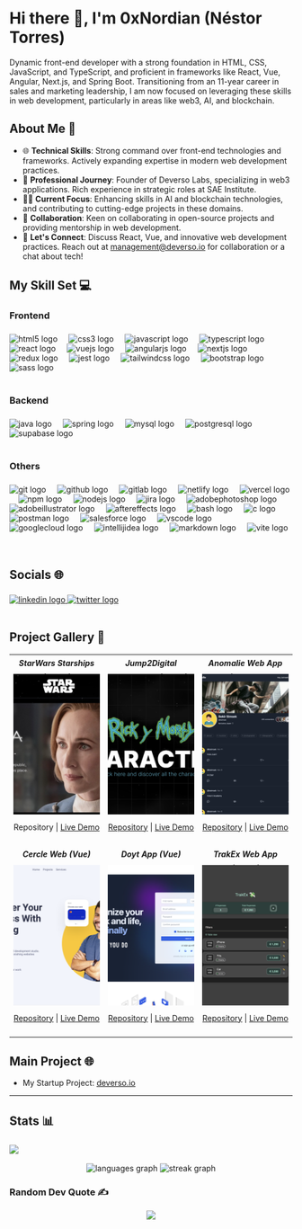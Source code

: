 # Hi there 👋, I'm 0xNordian (Néstor Torres)

Dynamic front-end developer with a strong foundation in HTML, CSS, JavaScript, and TypeScript, and proficient in frameworks like React, Vue, Angular, Next.js, and Spring Boot. Transitioning from an 11-year career in sales and marketing leadership, I am now focused on leveraging these skills in web development, particularly in areas like web3, AI, and blockchain.

## About Me 📖

- 🌐 **Technical Skills**: Strong command over front-end technologies and frameworks. Actively expanding expertise in modern web development practices.
- 🚀 **Professional Journey**: Founder of Deverso Labs, specializing in web3 applications. Rich experience in strategic roles at SAE Institute.
- 👨‍💻 **Current Focus**: Enhancing skills in AI and blockchain technologies, and contributing to cutting-edge projects in these domains.
- 🤝 **Collaboration**: Keen on collaborating in open-source projects and providing mentorship in web development.
- 💬 **Let's Connect**: Discuss React, Vue, and innovative web development practices. Reach out at [management@deverso.io](mailto:management@deverso.io) for collaboration or a chat about tech!



<h2 align="left">My Skill Set 💻</h2>

###

<h3 align="left">Frontend</h3>

###

<div align="left">
  <img title="HTML5" src="https://cdn.jsdelivr.net/gh/devicons/devicon/icons/html5/html5-original.svg" height="40" alt="html5 logo"  />
  <img width="12" />
  <img title="CSS3" src="https://cdn.jsdelivr.net/gh/devicons/devicon/icons/css3/css3-original.svg" height="40" alt="css3 logo"  />
  <img width="12" />
  <img title="JavaScript" src="https://cdn.jsdelivr.net/gh/devicons/devicon/icons/javascript/javascript-original.svg" height="40" alt="javascript logo"  />
  <img width="12" />
  <img title="TypeScript" src="https://cdn.jsdelivr.net/gh/devicons/devicon/icons/typescript/typescript-original.svg" height="40" alt="typescript logo"  />
  <img width="12" />
  <img title="React" src="https://cdn.jsdelivr.net/gh/devicons/devicon/icons/react/react-original.svg" height="40" alt="react logo"  />
  <img width="12" />
  <img title="Vue.js" src="https://cdn.jsdelivr.net/gh/devicons/devicon/icons/vuejs/vuejs-original.svg" height="40" alt="vuejs logo"  />
  <img width="12" />
  <img title="Angular" src="https://cdn.simpleicons.org/angular/DD0031" height="40" alt="angularjs logo"  />
  <img width="12" />
  <img title="Next.js" src="https://skillicons.dev/icons?i=nextjs" height="40" alt="nextjs logo"  />
  <img width="12" />
  <img title="Redux" src="https://cdn.jsdelivr.net/gh/devicons/devicon/icons/redux/redux-original.svg" height="40" alt="redux logo"  />
  <img width="12" />
  <img title="Jest" src="https://cdn.jsdelivr.net/gh/devicons/devicon/icons/jest/jest-plain.svg" height="40" alt="jest logo"  />
  <img width="12" />
  <img title="Tailwind" src="https://skillicons.dev/icons?i=tailwind" height="40" alt="tailwindcss logo"  />
  <img width="12" />
  <img title="Bootstrap" src="https://cdn.jsdelivr.net/gh/devicons/devicon/icons/bootstrap/bootstrap-original.svg" height="40" alt="bootstrap logo"  />
  <img width="12" />
  <img title="Sass" src="https://cdn.simpleicons.org/sass/CC6699" height="40" alt="sass logo"  />
</div>

</br>

<h3 align="left">Backend</h3>

###

<div align="left">
  <img title="Java" src="https://cdn.jsdelivr.net/gh/devicons/devicon/icons/java/java-original.svg" height="40" alt="java logo"  />
  <img width="12" />
  <img title="Spring" src="https://cdn.jsdelivr.net/gh/devicons/devicon/icons/spring/spring-original.svg" height="40" alt="spring logo"  />
  <img width="12" />
  <img title="MySQL" src="https://cdn.simpleicons.org/mysql/4479A1" height="40" alt="mysql logo"  />
  <img width="12" />
  <img title="PostgreSQL" src="https://cdn.simpleicons.org/postgresql/4169E1" height="40" alt="postgresql logo"  />
  <img width="12" />
  <img title="Supabase" src="https://cdn.simpleicons.org/supabase/3ECF8E" height="40" alt="supabase logo"  />
</div>

</br>

<h3 align="left">Others</h3>

###

<div align="left">
  <img title="Git" src="https://cdn.jsdelivr.net/gh/devicons/devicon/icons/git/git-original.svg" height="40" alt="git logo"  />
  <img width="12" />
  <img title="Github" src="https://skillicons.dev/icons?i=github" height="40" alt="github logo"  />
  <img width="12" />
  <img title="Gitlab" src="https://skillicons.dev/icons?i=gitlab" height="40" alt="gitlab logo"  />
  <img width="12" />
  <img title="Netlify" src="https://cdn.simpleicons.org/netlify/00C7B7" height="40" alt="netlify logo"  />
  <img width="12" />
  <img title="Vercel" src="https://skillicons.dev/icons?i=vercel" height="40" alt="vercel logo"  />
  <img width="12" />
  <img title="NPM" src="https://cdn.simpleicons.org/npm/CB3837" height="40" alt="npm logo"  />
  <img width="12" />
  <img title="Node.js" src="https://cdn.simpleicons.org/nodedotjs/339933" height="40" alt="nodejs logo"  />
  <img width="12" />
  <img title="Jira" src="https://cdn.simpleicons.org/jira/0052CC" height="40" alt="jira logo"  />
  <img width="12" />
  <img title="Adobe Photoshop" src="https://cdn.simpleicons.org/adobephotoshop/31A8FF" height="40" alt="adobephotoshop logo"  />
  <img width="12" />
  <img title="Adobe Illustrator" src="https://cdn.simpleicons.org/adobeillustrator/FF9A00" height="40" alt="adobeillustrator logo"  />
  <img width="12" />
  <img title="Adobe After Effects" src="https://cdn.simpleicons.org/adobeaftereffects/9999FF" height="40" alt="aftereffects logo"  />
  <img width="12" />
  <img title="Bash" src="https://cdn.simpleicons.org/gnubash/4EAA25" height="40" alt="bash logo"  />
  <img width="12" />
  <img title="C" src="https://cdn.simpleicons.org/c/A8B9CC" height="40" alt="c logo"  />
  <img width="12" />
  <img title="Postman" src="https://cdn.simpleicons.org/postman/FF6C37" height="40" alt="postman logo"  />
  <img width="12" />
  <img title="Salesforce" src="https://cdn.simpleicons.org/salesforce/00A1E0" height="40" alt="salesforce logo"  />
  <img width="12" />
  <img title="vsCode" src="https://cdn.simpleicons.org/visualstudiocode/007ACC" height="40" alt="vscode logo"  />
  <img width="12" />
  <img title="Google Cloud" src="https://skillicons.dev/icons?i=gcp" height="40" alt="googlecloud logo"  />
  <img width="12" />
  <img title="IntelliJ" src="https://skillicons.dev/icons?i=idea" height="40" alt="intellijidea logo"  />
  <img width="12" />
  <img title="MarkDown" src="https://skillicons.dev/icons?i=md" height="40" alt="markdown logo"  />
  <img width="12" />
  <img title="Vite" src="https://skillicons.dev/icons?i=vite" height="40" alt="vite logo"  />
</div>

</br>
</br>

<h2 align="left">Socials 🌐</h2>

###

<div align="left">
  <a href="https://www.linkedin.com/in/torres-nestor/" target="_blank">
    <img src="https://raw.githubusercontent.com/maurodesouza/profile-readme-generator/master/src/assets/icons/social/linkedin/default.svg" width="30" height="40" alt="linkedin logo"  />
  </a>
  <a href="https://twitter.com/0xNordian" target="_blank">
    <img src="https://raw.githubusercontent.com/maurodesouza/profile-readme-generator/master/src/assets/icons/social/twitter/default.svg" width="30" height="40" alt="twitter logo"  />
  </a>
</div>

</br>

## Project Gallery 🌟

<table>
  <tr>
    <!-- Project 1 -->
    <td width="33%" valign="top" style="height: 300px;">
  <div align="center" style="height: 25px; margin-bottom: 7px">
    <h5 style="margin: 0; line-height: 25px;">StarWars Starships (React)</h5>
  </div>
  <div style="height: 250px; margin-bottom: 7px">
    <a href="https://sw-sprint8.vercel.app/">
      <img src="./assets/sw.jpeg" alt="StarWars Starship Project" style="width: 100%; height: 100%; object-fit: cover; display: block;">
    </a>
  </div>
  <p align="center" style="height: 25px; width: 100%; text-align: center;">
    <a style="text-decoration: none;" href="https://github.com/0xNordian/sprint8">Repository</a> | 
    <a href="https://sw-sprint8.vercel.app/">Live Demo</a>
  </p>
</td>
    <!-- Project 2 -->
<td width="33%" valign="top" style="height: 300px;">
  <div align="center" style="height: 25px; margin-bottom: 7px">
    <h5 style="margin: 0; line-height: 25px;">Jump2Digital Hackathon (React)</h5>
  </div>
  <div style="height: 250px; margin-bottom: 7px">
    <a href="https://wubba.netlify.app/">
      <img src="./assets/rickandmorty.png" alt="Jump2Digital Hackathon Web" style="width: 100%; height: 100%; object-fit: cover; display: block;">
    </a>
  </div>
  <p align="center" style="height: 25px; text-align: center;">
      <a href="https://github.com/0xNordian/rickyandmorty-j2d-hackaton">Repository</a> | 
      <a href="https://wubba.netlify.app/">Live Demo</a>
  </p>
    <!-- Project 3 -->
    <td width="33%" valign="top" style="height: 300px;">
  <div style="height: 25px; margin-bottom: 7px">
    <h5 align="center" style="margin: 0; line-height: 25px;">Anomalie Web App (Next.js)</h5>
  </div>
  <div style="height: 250px; margin-bottom: 7px">
<a href="https://anomalie.vercel.app/">
        <img src="./assets/anomalie-app.png" alt="Anomalie App" style="width: 100%; height: 100%; object-fit: cover;">
      </a>
  </div>
  <p align="center" style="height: 25px; text-align: center;">
      <a href="https://github.com/0xNordian/anomalie-app-supabase">Repository</a> | 
      <a href="https://anomalie.vercel.app/">Live Demo</a>
  </p>
  </tr>
      <tr>
    <!-- Project 4 -->
    <td width="33%" valign="top" style="height: 300px;">
  <div style="height: 25px; margin-bottom: 7px">
    <h5 align="center" style="margin: 0; line-height: 25px;">Cercle Web (Vue)</h5>
  </div>
  <div style="height: 250px; margin-bottom: 7px">
    <a href="https://circl3.netlify.app/">
      <img src="./assets/circl3.png" alt="Cercle Web" style="width: 100%; height: 100%; object-fit: cover; display: block;">
    </a>
  </div>
  <p align="center" style="height: 25px; text-align: center;">
    <a href="https://github.com/0xNordian/IronHack-MidTerm-Rpoject-Circle">Repository</a> | 
    <a href="https://circl3.netlify.app/">Live Demo</a>
  </p>
</td>
    <!-- Project 5 -->
<td width="33%" valign="top" style="height: 300px;">
  <div style="height: 25px; margin-bottom: 7px">
    <h5 align="center" style="margin: 0; line-height: 25px;">Doyt App (Vue)</h5>
  </div>
  <div style="height: 250px; margin-bottom: 7px">
    <a href="https://doyt.netlify.app/">
      <img src="./assets/doyt2.png" alt="doyt app" style="width: 100%; height: 100%; object-fit: cover; display: block;">
    </a>
  </div>
  <p align="center" style="height: 25px; text-align: center;">
      <a href="https://github.com/0xNordian/you-do">Repository</a> | 
      <a href="https://doyt.netlify.app/">Live Demo</a>
  </p>
    <!-- Project 6 -->
    <td width="33%" valign="top" style="height: 300px;">
  <div style="height: 25px; margin-bottom: 7px">
    <h5 align="center" style="margin: 0; line-height: 25px;">TrakEx Web App (React)</h5>
  </div>
  <div style="height: 250px; margin-bottom: 7px">
<a href="https://trakex.netlify.app/">
        <img src="./assets/trakex.png" alt="TrakEx App (React)" style="width: 100%; height: 100%; object-fit: cover;">
      </a>
  </div>
  <p align="center" style="height: 25px; text-align: center;">
      <a href="https://github.com/0xNordian/React-ExpenseTracker">Repository</a> | 
      <a href="https://trakex.netlify.app/">Live Demo</a>
  </p>
  </tr>

</table>

## Main Project 🌐

-   My Startup Project: [deverso.io](https://deverso.io)

---

###

<h2 align="left">Stats 📊</h2>

###
[![](https://visitcount.itsvg.in/api?id=0xnordian&icon=0&color=0)](https://visitcount.itsvg.in)
<div align="center">
  <img src="https://github-readme-stats.vercel.app/api/top-langs?username=0xnordian&locale=en&hide_title=false&layout=compact&card_width=320&langs_count=5&theme=dracula&hide_border=false&order=2" height="150" alt="languages graph"  />
  <img src="https://streak-stats.demolab.com?user=0xnordian&locale=en&mode=daily&theme=dracula&hide_border=false&border_radius=5&order=3" height="150" alt="streak graph"  />
</div>

### Random Dev Quote ✍️
<div align="center">
  <img src="https://quotes-github-readme.vercel.app/api?type=horizontal&theme=radical" />
</div>
<!-- ![](https://quotes-github-readme.vercel.app/api?type=horizontal&theme=radical) ->

---

<sub>Last updated by [oxNordian](https://github.com/0xNordian) on `13/11/2023`.</sub>


<!-- Proudly created with GPRM ( https://gprm.itsvg.in ) -->





